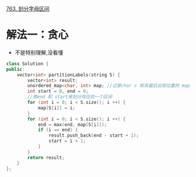 [763. 划分字母区间](https://leetcode-cn.com/problems/partition-labels/description/)



# 解法一：贪心
- 不是特别理解,没看懂
```C++
class Solution {
public:
    vector<int> partitionLabels(string S) {
        vector<int> result;
        unordered_map<char, int> map; //记录char c 和其最后出现位置的 map
        int start = 0, end = 0;
        //用end 和 start来划分现在的一个区间
        for (int i = 0; i < S.size(); i ++) {
            map[S[i]] = i;
        }
        for (int i = 0; i < S.size(); i ++) {
            end = max(end, map[S[i]]);
            if (i == end) {
                result.push_back(end - start + 1);
                start = i + 1;
            }
        }
        return result;
    }
};
```
